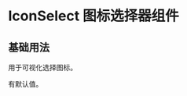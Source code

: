 # IconSelect 图标选择器组件

## 基础用法

用于可视化选择图标。
<preview path="../src/components/icon-select/examples/base.vue"></preview>

有默认值。
<preview path="../src/components/icon-select/examples/default-value.vue"></preview>
